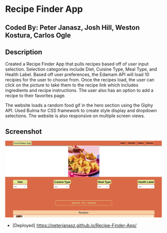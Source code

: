 # Recipe Finder App

## Coded By: Peter Janasz, Josh Hill, Weston Kostura, Carlos Ogle

## Description
Created a Recipe Finder App that pulls recipes based off of user input selection. Selection categories include Diet, Cuisine Type, Meal Type, and Health Label. Based off user preferences, the Edamam API will load 10 recipies for the user to choose from. Once the recipes load, the user can click on the picture to take them to the recipe link which includes ingredients and recipe instructions. The user also has an option to add a recipe to their favorites page. 

The website loads a random food gif in the hero section using the Giphy API.
Used Bulma for CSS framework to create style display and dropdown selections. The website is also responsive on multiple screen views.  


## Screenshot

![Screenshot of website](assets/Screenshot%202023-08-02%20at%201.25.02%20PM.png)

 - [Deployed] https://peterjanasz.github.io/Recipe-Finder-App/